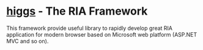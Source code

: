 [higgs](https://github.com/Soul-Master/higgs) - The RIA Framework
==================================================

This framework provide useful library to rapidly develop great RIA application for modern browser based on Microsoft web platform (ASP.NET MVC and so on).
